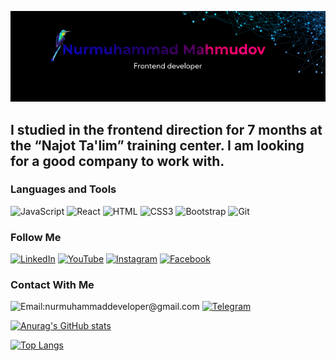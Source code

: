 [![Header](https://github.com/mukhammadyn/mukhammadyn/blob/main/assets/guthub-header.png)](https://t.me/mukhammadyn)

## I studied in the frontend direction for 7 months at the “Najot Ta'lim” training center. I am looking for a good company to work with.

### Languages and Tools

![JavaScript](https://img.shields.io/badge/-JavaScript-082032?style=for-the-badge&logo=JavaScript&logoColor=#FEC260)
![React](https://img.shields.io/badge/-React-082032?style=for-the-badge&logo=React&logoColor=#61DAFB)
![HTML](https://img.shields.io/badge/-HTML5-082032?style=for-the-badge&logo=HTML5&logoColor=#185ADB)
![CSS3](https://img.shields.io/badge/-CSS3-082032?style=for-the-badge&logo=CSS3&logoColor=1572B6)
![Bootstrap](https://img.shields.io/badge/-Bootstrap-082032?style=for-the-badge&logo=Bootstrap&logoColor=#7952B3)
![Git](https://img.shields.io/badge/-Git-082032?style=for-the-badge&logo=Git&logoColor=#F05032)


### Follow Me

[![LinkedIn](https://img.shields.io/badge/-LinkedIn-082032?style=for-the-badge&logo=LinkedIn&logoColor=0A66C2)](https://www.linkedin.com/in/nurmuhammad-mahmud-455bb2208)
[![YouTube](https://img.shields.io/badge/-YouTube-082032?style=for-the-badge&logo=YouTube&logoColor=FF0000)](https://www.youtube.com/channel/UCCOMpakRNl4sQwngPpjqUfQ)
[![Instagram](https://img.shields.io/badge/-Instagram-082032?style=for-the-badge&logo=Instagram&logoColor=#E4405F)](https://www.instagram.com/nurmuhammad_maxmudov)
[![Facebook](https://img.shields.io/badge/-Facebook-082032?style=for-the-badge&logo=Facebook&logoColor=#1877F2)](https://www.facebook.com/mukhammadyn)


### Contact With Me

![Email:nurmuhammaddeveloper@gmail.com](https://img.shields.io/badge/-nurmuhammaddeveloper@gmail.com-082032?style=for-the-badge&logo=Gmail&logoColor=#EA4335)
[![Telegram](https://img.shields.io/badge/-Telegram-082032?style=for-the-badge&logo=Telegram&logoColor=#26A5E4)](https://t.me/mukhammadyn)


[![Anurag's GitHub stats](https://github-readme-stats.vercel.app/api?username=mukhammadyn&show_icons=true&theme=react)](https://github.com/anuraghazra/github-readme-stats)

[![Top Langs](https://github-readme-stats.vercel.app/api/top-langs/?username=mukhammadyn&langs_count=8&theme=react)](https://github.com/anuraghazra/github-readme-stats)
